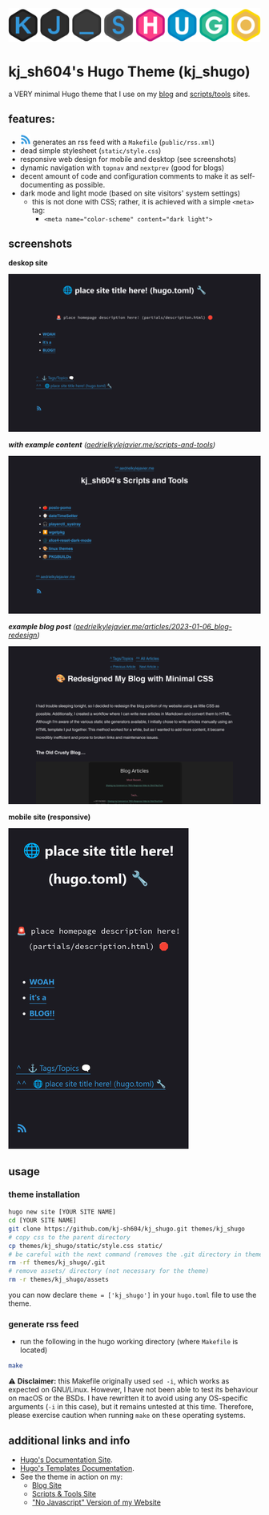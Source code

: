 ![Hugo Logo](assets/kj_shugo-logo.png)

# kj_sh604's Hugo Theme (kj_shugo)

a VERY minimal Hugo theme that I use on my [blog](https://aedrielkylejavier.me/articles/) and [scripts/tools](https://aedrielkylejavier.me/scripts-and-tools/) sites.

## features:
* ![rss logo](assets/rss.webp) generates an rss feed with a `Makefile` (`public/rss.xml`)
* dead simple stylesheet (`static/style.css`)
* responsive web design for mobile and desktop (see screenshots)
* dynamic navigation with `topnav` and `nextprev` (good for blogs)
* decent amount of code and configuration comments to make it as self-documenting as possible.
* dark mode and light mode (based on site visitors' system settings)
    * this is not done with CSS; rather, it is achieved with a simple `<meta>` tag:
        * `<meta name="color-scheme" content="dark light">`

## screenshots

**deskop site**

![scrot on desktop](assets/desktop-scrot.png)

***with example content*** *([aedrielkylejavier.me/scripts-and-tools](https://aedrielkylejavier.me/scripts-and-tools/))*

![scrot with content](assets/example_content-scrot.png)

***example blog post*** *([aedrielkylejavier.me/articles/2023-01-06_blog-redesign](https://aedrielkylejavier.me/articles/2023-01-06_blog-redesign/))*

![scrot of example blogpost](assets/blog-example-scrot.png)

**mobile site (responsive)**

![scrot on mobile](assets/mobile-scrot.png)

## usage

### theme installation

```bash
hugo new site [YOUR SITE NAME]
cd [YOUR SITE NAME]
git clone https://github.com/kj-sh604/kj_shugo.git themes/kj_shugo
# copy css to the parent directory
cp themes/kj_shugo/static/style.css static/
# be careful with the next command (removes the .git directory in themes/kj_shugo)
rm -rf themes/kj_shugo/.git
# remove assets/ directory (not necessary for the theme)
rm -r themes/kj_shugo/assets
```

you can now declare `theme = ['kj_shugo']` in your `hugo.toml` file to use the theme.

### generate rss feed

* run the following in the hugo working directory (where `Makefile` is located)
```bash
make
```
⚠ **Disclaimer:** this Makefile originally used `sed -i`, which works as expected on GNU/Linux. However, I have not been able to test its behaviour on macOS or the BSDs. I have rewritten it to avoid using any OS-specific arguments (`-i` in this case), but it remains untested at this time. Therefore, please exercise caution when running `make` on these operating systems.

## additional links and info

* [Hugo's Documentation Site](https://gohugo.io/documentation/).
* [Hugo's Templates Documentation](https://gohugo.io/templates/).
* See the theme in action on my:
    * [Blog Site](https://aedrielkylejavier.me/articles/)
    * [Scripts & Tools Site](https://aedrielkylejavier.me/scripts-and-tools/)
    * ["No Javascript" Version of my Website](https://aedrielkylejavier.me/noscript/)
